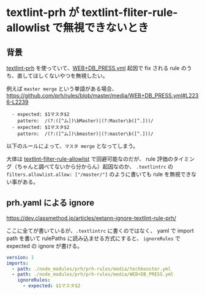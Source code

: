 textlint-prh が textlint-fliter-rule-allowlist で無視できないとき
===

## 背景
[textlint-prh](https://github.com/textlint-rule/textlint-rule-prh) を使っていて、[WEB+DB_PRESS.yml](https://github.com/prh/rules/blob/711e00793d9d69eeda04d68a796b6d9afb6d5748/media/WEB%2BDB_PRESS.yml) 起因で fix される rule のうち、直してほしくないやつを無視したい。

例えば
`master merge` という単語がある場合、
https://github.com/prh/rules/blob/master/media/WEB+DB_PRESS.yml#L2236-L2239
```
  - expected: $1マスタ$2
    pattern:  /(?:([^ム])\bMaster)|(?:Master\b([^.]))/
  - expected: $1マスタ$2
    pattern:  /(?:([^ム])\bmaster)|(?:master\b([^.]))/
```
以下のルールによって、`マスタ merge` となってしまう。

大体は [textlint-filter-rule-allowlist](https://github.com/textlint/textlint-filter-rule-allowlist) で回避可能なのだが、 rule 評価のタイミング（ちゃんと調べてないから分からん）起因なのか、
`.textlintrc` の `filters.allowlist.allow: ["/master/"]` のように書いても rule を無視できない事がある。

## prh.yaml による ignore
https://dev.classmethod.jp/articles/eetann-ignore-textlint-rule-prh/

ここに全てが書いているが、`.textlintrc` に書くのではなく、 yaml で import path を書いて rulePaths に読み込ませる方式にすると、 `ignoreRules` で expected の ignore が書ける。

```yaml
version: 1
imports:
  - path: ./node_modules/prh/prh-rules/media/techbooster.yml
  - path: ./node_modules/prh/prh-rules/media/WEB+DB_PRESS.yml
    ignoreRules:
      - expected: $1マスタ$2
```
